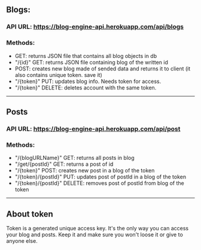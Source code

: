 ## Blogs:
### API URL: https://blog-engine-api.herokuapp.com/api/blogs
### Methods:
 - GET: returns JSON file that contains all blog objects in db
 - "/{id}" GET: returns JSON file containing blog of the written id
 - POST: creates new blog made of sended data and returns it to client (it also contains unique token. save it)
 - "/{token}" PUT: updates blog info. Needs token for access.
 - "/{token}" DELETE: deletes account with the same token.

---

## Posts
### API URL: https://blog-engine-api.herokuapp.com/api/post
### Methods:
 - "/{blogURLName}" GET: returns all posts in blog
 - "/get/{postId}" GET: returns a post of id
 - "/{token}" POST: creates new post in a blog of the token
 - "/{token}/{postId}" PUT: updates post of postId in a blog of the token
 - "/{token}/{postId}" DELETE: removes post of postId from blog of the token

---

## About token

Token is a generated unique access key. It's the only way you can access your blog and posts. Keep it and make sure you won't loose it or give to anyone else.